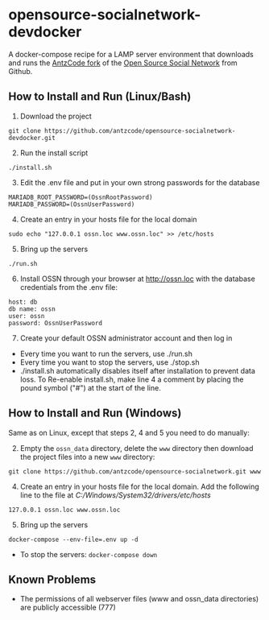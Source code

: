 # opensource-socialnetwork-devdocker
A docker-compose recipe for a LAMP server environment that downloads and runs the 
[AntzCode fork](https://github.com/antzcode/opensource-socialnetwork) of the [Open Source Social Network](https://github.com/opensource-socialnetwork/opensource-socialnetwork) from Github.

## How to Install and Run (Linux/Bash)

1. Download the project

```
git clone https://github.com/antzcode/opensource-socialnetwork-devdocker.git
```

2. Run the install script

```
./install.sh
```

3. Edit the .env file and put in your own strong passwords for the database

```
MARIADB_ROOT_PASSWORD=(OssnRootPassword)
MARIADB_PASSWORD=(OssnUserPassword)
```

4. Create an entry in your hosts file for the local domain

```
sudo echo "127.0.0.1 ossn.loc www.ossn.loc" >> /etc/hosts
```

5. Bring up the servers

```
./run.sh
```

6. Install OSSN through your browser at http://ossn.loc with the database credentials from the .env file:

```
host: db
db name: ossn
user: ossn
password: OssnUserPassword
```

7. Create your default OSSN administrator account and then log in

* Every time you want to run the servers, use ./run.sh
* Every time you want to stop the servers, use ./stop.sh
* ./install.sh automatically disables itself after installation to prevent data loss. 
  To Re-enable install.sh, make line 4 a comment by placing the pound symbol ("#") at the start of the line.


## How to Install and Run (Windows)

Same as on Linux, except that steps 2, 4 and 5 you need to do manually:

2. Empty the ```ossn_data``` directory, delete the ```www``` directory then download the project files into a new ```www``` directory:

```
git clone https://github.com/antzcode/opensource-socialnetwork.git www
```

4. Create an entry in your hosts file for the local domain. Add the following line to the file at *C:/Windows/System32/drivers/etc/hosts*

```
127.0.0.1 ossn.loc www.ossn.loc
```

5. Bring up the servers

```
docker-compose --env-file=.env up -d
```

* To stop the servers: ```docker-compose down```

## Known Problems

* The permissions of all webserver files (www and ossn_data directories) are publicly accessible (777)
